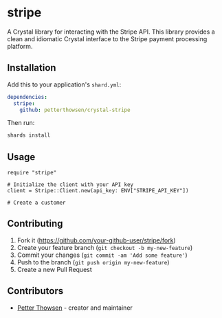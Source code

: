 # stripe

A Crystal library for interacting with the Stripe API. This library provides a clean and idiomatic Crystal interface to the Stripe payment processing platform.

## Installation

Add this to your application's `shard.yml`:

```yaml
dependencies:
  stripe:
    github: petterthowsen/crystal-stripe
```

Then run:

```bash
shards install
```

## Usage

```crystal
require "stripe"

# Initialize the client with your API key
client = Stripe::Client.new(api_key: ENV["STRIPE_API_KEY"])

# Create a customer
```

## Contributing

1. Fork it (<https://github.com/your-github-user/stripe/fork>)
2. Create your feature branch (`git checkout -b my-new-feature`)
3. Commit your changes (`git commit -am 'Add some feature'`)
4. Push to the branch (`git push origin my-new-feature`)
5. Create a new Pull Request

## Contributors

- [Petter Thowsen](https://github.com/petterthowsen) - creator and maintainer
